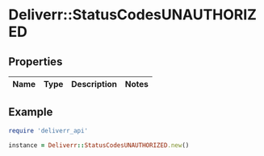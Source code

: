 # Deliverr::StatusCodesUNAUTHORIZED

## Properties

| Name | Type | Description | Notes |
| ---- | ---- | ----------- | ----- |

## Example

```ruby
require 'deliverr_api'

instance = Deliverr::StatusCodesUNAUTHORIZED.new()
```

